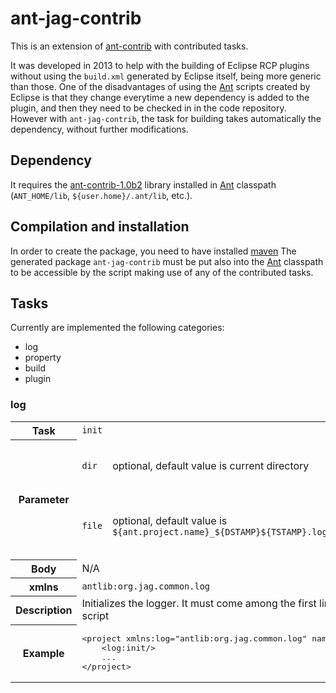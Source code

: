 [Ant]: https://ant.apache.org
[ant-contrib]: http://ant-contrib.sourceforge.net/
[ant-contrib-1.0b2]: https://sourceforge.net/projects/ant-contrib/files/ant-contrib/ant-contrib-1.0b2/ant-contrib-1.0b2-bin.zip/download
[maven]: https://maven.apache.org/


# ant-jag-contrib

This is an extension of [ant-contrib] with contributed tasks.

It was developed in 2013 to help with the building of Eclipse RCP plugins without
using the `build.xml` generated by Eclipse itself, being more generic than those.
One of the disadvantages of using the [Ant] scripts created by Eclipse is that they
change everytime a new dependency is added to the plugin, and then they need to
be checked in in the code repository. However with `ant-jag-contrib`, the
task for building takes automatically the dependency, without further modifications.

## Dependency
It requires the [ant-contrib-1.0b2] library installed in [Ant] classpath
(`ANT_HOME/lib`, `${user.home}/.ant/lib`, etc.).

## Compilation and installation
In order to create the package, you need to have installed [maven]
The generated package `ant-jag-contrib` must be put also into the [Ant]
classpath to be accessible by the script making use of any of the contributed
tasks.

## Tasks
Currently are implemented the following categories:

* log
* property
* build
* plugin

### log

<table>
	<tr>
		<th>Task</th><td colspan="3"><code>init</code></td>
	</tr>
	<tr>
		<th rowspan="2">Parameter</th>
		<td><code>dir<code></td>
		<td>optional, default value is current directory</td>
		<td>Directory where to write the logs to.</td>
	</tr>
	<tr>
		<td><code>file</code></td>
		<td>optional, default value is <code>${ant.project.name}_${DSTAMP}${TSTAMP}.log</code></td>
		<td>Log file where to write the log entries to.</td>
	</tr>
	<tr>
		<th>Body</th>
		<td colspan="3">N/A</td>
	</tr>
	<tr>
		<th>xmlns</th>
		<td colspan="3"><code>antlib:org.jag.common.log</code></td>
	</tr>
	<tr>
		<th>Description</th>
		<td colspan="3">Initializes the logger. It must come among the first lines in the [Ant] script</td>
	</tr>
	<tr>
		<th>Example</th>
		<td colspan="3">
<pre>
&lt;project xmlns:log="antlib:org.jag.common.log" name="my_project"&gt;
	&lt;log:init/&gt;
	...
&lt;/project&gt;
</pre>
		</td>
	</tr>
</table>
